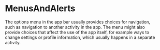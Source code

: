 # MenusAndAlerts
The options menu in the app bar usually provides choices for navigation, such as navigation to another activity in the app. The menu might also provide choices that affect the use of the app itself, for example ways to change settings or profile information, which usually happens in a separate activity.

